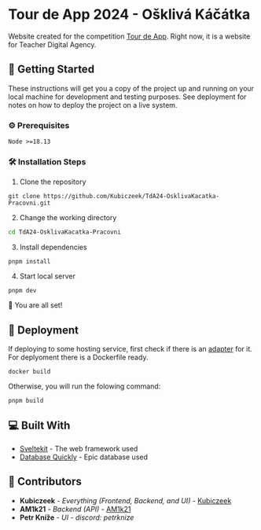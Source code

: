 # Tour de App 2024 - Ošklivá Káčátka

Website created for the competition [Tour de App](https://tourdeapp.cz/). Right now, it is a website for Teacher Digital Agency. 

## 🎈 Getting Started

These instructions will get you a copy of the project up and running on your local machine for development and testing purposes. See deployment for notes on how to deploy the project on a live system.

### ⚙️ Prerequisites

```
Node >=18.13
```

### 🛠️ Installation Steps

1. Clone the repository
```git
git clone https://github.com/Kubiczeek/TdA24-OsklivaKacatka-Pracovni.git
```
2.  Change the working directory
```bash
cd TdA24-OsklivaKacatka-Pracovni
```
3. Install dependencies
```
pnpm install
```
4. Start local server
```
pnpm dev
```
🌟 You are all set!

## 🚀 Deployment
If deploying to some hosting service, first check if there is an [adapter](https://kit.svelte.dev/docs/adapters) for it.
For deplyoment there is a Dockerfile ready.
```
docker build
```
Otherwise, you will run the folowing command:
```
pnpm build
```

## 💻 Built With

* [Sveltekit](https://kit.svelte.dev/) - The web framework used
* [Database Quickly](https://github.com/Kubiczeek/Database-quickly) - Epic database used

## 🍰 Contributors
* **Kubiczeek** - *Everything (Frontend, Backend, and UI)* - [Kubiczeek](https://github.com/Kubiczeek)
* **AM1k21** - *Backend (API)* - [AM1k21](https://github.com/AM1k21)
* **Petr Kníže** - *UI* - *discord: petrknize*